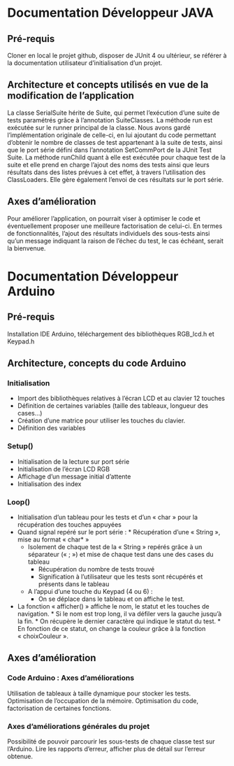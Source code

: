 # Documentation Développeur JAVA

## Pré-requis

Cloner en local le projet github, disposer de JUnit 4 ou ultérieur, se référer à la documentation utilisateur d’initialisation d’un projet.

## Architecture et concepts utilisés en vue de la modification de l’application

La classe SerialSuite hérite de Suite, qui permet l’exécution d’une suite de tests paramétrés grâce à l’annotation SuiteClasses.
La méthode run est exécutée sur le runner principal de la classe. Nous avons gardé l’implémentation originale de celle-ci, en lui ajoutant du code permettant d’obtenir le nombre de classes de test appartenant à la suite de tests, ainsi que le port série défini dans l’annotation SetCommPort de la JUnit Test Suite.
La méthode runChild quant à elle est exécutée pour chaque test de la suite et elle prend en charge l’ajout des noms des tests ainsi que leurs résultats dans des listes prévues à cet effet, à travers l’utilisation des ClassLoaders. Elle gère également l’envoi de ces résultats sur le port série.

## Axes d’amélioration

Pour améliorer l’application, on pourrait viser à optimiser le code et éventuellement proposer une meilleure factorisation de celui-ci. En termes de fonctionnalités, l’ajout des résultats individuels des sous-tests ainsi qu’un message indiquant la raison de l’échec du test, le cas échéant, serait la bienvenue.

# Documentation Développeur Arduino

## Pré-requis

Installation IDE Arduino, téléchargement des bibliothèques RGB_lcd.h et Keypad.h

## Architecture, concepts du code Arduino

### Initialisation

* Import des bibliothèques relatives à l’écran LCD et au clavier 12 touches
* Définition de certaines variables (taille des tableaux, longueur des cases…)
* Création d’une matrice pour utiliser les touches du clavier.
* Définition des variables

### Setup()

* Initialisation de la lecture sur port série
* Initialisation de l’écran LCD RGB
* Affichage d’un message initial d’attente 
* Initialisation des index

### Loop()

* Initialisation d’un tableau pour les tests et d’un « char » pour la récupération des touches appuyées
* Quand signal repéré sur le port série : 
		* Récupération d’une « String », mise au format « char* »
	* Isolement de chaque test de la « String » repérés grâce à un séparateur (« ; ») et mise de chaque test dans une des cases du tableau
		* Récupération du nombre de tests trouvé
		* Signification à l’utilisateur que les tests sont récupérés et présents dans le tableau
	* A l’appui d’une touche du Keypad (4 ou 6) :
		* On se déplace dans le tableau et on affiche le test.
* La fonction « afficher() » affiche le nom, le statut et les touches de navigation.
			* Si le nom est trop long, il va défiler vers la gauche jusqu’à la fin.
		* On récupère le dernier caractère qui indique le statut du test.
		* En fonction de ce statut, on change la couleur grâce à la fonction « choixCouleur ».



## Axes d’amélioration

### Code Arduino : Axes d’améliorations

Utilisation de tableaux à taille dynamique pour stocker les tests. 
Optimisation de l’occupation de la mémoire.
Optimisation du code, factorisation de certaines fonctions.

### Axes d’améliorations générales du projet

Possibilité de pouvoir parcourir les sous-tests de chaque classe test sur l’Arduino.
Lire les rapports d’erreur, afficher plus de détail sur l’erreur obtenue.
